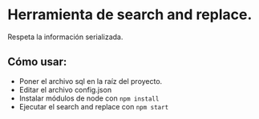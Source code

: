 # Herramienta de search and replace.
Respeta la información serializada. 

## Cómo usar:
- Poner el archivo sql en la raíz del proyecto.
- Editar el archivo config.json
- Instalar módulos de node con `npm install`
- Ejecutar el search and replace con `npm start`
